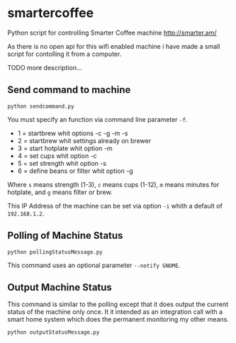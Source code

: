 # smartercoffee

Python script for controlling Smarter Coffee machine http://smarter.am/

As there is no open api for this wifi enabled machine i have made a small script for contolling it from a computer.

TODO more description...

## Send command to machine

```
python sendcommand.py
```

You must specify an function via command line parameter `-f`.

* 1 = startbrew whit options -c -g -m -s
* 2 = startbrew whit settings already on brewer
* 3 = start hotplate whit option -m
* 4 = set cups whit option -c
* 5 = set strength whit option -s
* 6 = define beans or filter whit option -g

Where `s` means strength (1-3), `c` means cups (1-12), `m` means minutes for hotplate, and `g` means filter or brew.

This IP Address of the machine can be set via option `-i` whith a default of `192.168.1.2`.

## Polling of Machine Status

```
python pollingStatusMessage.py
```

This command uses an optional parameter `--notify GNOME`.

## Output Machine Status

This command is similar to the polling except that it does output the current status of the machine only once. It it intended as an integration call with a smart home system which does the permanent monitoring my other means.

```
python outputStatusMessage.py
```
